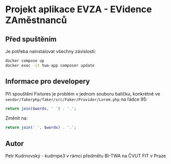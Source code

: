 # Projekt aplikace EVZA - EVidence ZAměstnanců

## Před spuštěním

Je potřeba nainstalovat všechny závislosti:

```bash
docker compose up
docker exec -it twa-app composer update
```

## Informace pro developery

Při spouštění Fixtures je problém v jednom souboru balíčku, konkrétně ve `vendor/fakerphp/faker/src/Faker/Provider/Lorem.php` na řádce 95:

```php
return join($words, ' ') . '.';
```

Změnit na:

```php
return join(' ', $words) . '.';
```

## Autor

Petr Kudrnovský - kudrnpe3 v rámci předmětu BI-TWA na ČVUT FIT v Praze
